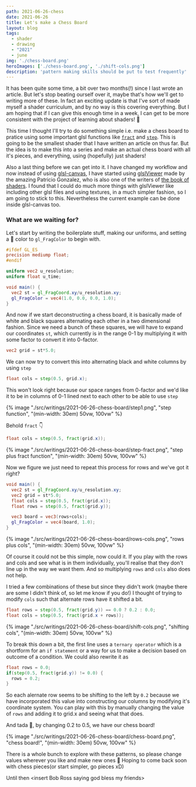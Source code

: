 ```yaml
---
path: 2021-06-26-chess
date: 2021-06-26
title: Let's make a Chess Board
layout: blog
tags: 
  - shader
  - drawing
  - "2021"
  - june
img: './chess-board.png'
heroImages: ['./chess-board.png', './shift-cols.png']
description: 'pattern making skills should be put to test frequently'
---
```


It has been quite some time, a bit over two months(!) since I last wrote an article. But let's stop beating ourself over it, maybe that's how we'll get to writing more of these. In fact an exciting update is that I've sort of made myself a shader curriculum, and by no way is this covering everything. But I am hoping that if I can give this enough time in a week, I can get to be more consistent with the project of learning about shaders! 🎉 

This time I thought I'll try to do something simple i.e. make a chess board to pratice using some important glsl functions like [`fract`](https://thebookofshaders.com/glossary/?search=fract) and [`step`](https://thebookofshaders.com/glossary/?search=step). This is going to be the smallest shader that I have written an article on thus far. But the idea is to make this into a series and make an actual chess board with all it's pieces, and everything, using (hopefully) just shaders! 

Also a last thing before we can get into it. I have changed my workflow and now instead of using [glsl-canvas](https://marketplace.visualstudio.com/items?itemName=circledev.glsl-canvas), I have started using [glslViewer](https://github.com/patriciogonzalezvivo/glslViewer) made by the amazing Patricio Gonzalez, who is also one of the writers of [the book of shaders](https://thebookofshaders.com/). I found that I could do much more things with glslViewer like including other glsl files and using textures, in a much simpler fashion, so I am going to stick to this. Nevertheless the current example can be done inside glsl-canvas too. 

### What are we waiting for?

Let's start by writing the boilerplate stuff, making our uniforms, and setting a 🔴 color to `gl_FragColor` to begin with.

```glsl
#ifdef GL_ES
precision mediump float;
#endif

uniform vec2 u_resolution;
uniform float u_time;

void main() {
  vec2 st = gl_FragCoord.xy/u_resolution.xy;
  gl_FragColor = vec4(1.0, 0.0, 0.0, 1.0);
}
```

And now if we start deconstructing a chess board, it is basically made of white and black squares alternating each other in a two dimensional fashion. Since we need a bunch of these squares, we will have to expand our coordinates `st`, which currently is in the range 0-1 by multiplying it with some factor to convert it into 0-factor. 

```glsl
vec2 grid = st*5.0;
```

We can now try to convert this into alternating black and white columns by using `step`

```glsl
float cols = step(0.5, grid.x);
```

This won't look right because our space ranges from 0-factor and we'd like it to be in columns of 0-1 lined next to each other to be able to use `step`

{% image "./src/writings/2021-06-26-chess-board/step1.png", "step function", "(min-width: 30em) 50vw, 100vw" %}

Behold `fract` 👇

```glsl
float cols = step(0.5, fract(grid.x));
```

{% image "./src/writings/2021-06-26-chess-board/step-fract.png", "step plus fract function", "(min-width: 30em) 50vw, 100vw" %}

Now we figure we just need to repeat this process for rows and we've got it right?

```glsl
void main() {
  vec2 st = gl_FragCoord.xy/u_resolution.xy;
  vec2 grid = st*5.0;
  float cols = step(0.5, fract(grid.x));
  float rows = step(0.5, fract(grid.y));

  vec3 board = vec3(rows+cols);
  gl_FragColor = vec4(board, 1.0);
}
```

{% image "./src/writings/2021-06-26-chess-board/rows-cols.png", "rows plus cols", "(min-width: 30em) 50vw, 100vw" %}

Of course it could not be this simple, now could it. If you play with the rows and cols and see what is in them individually, you'll realise that they don't line up in the way we want them. And so multiplying `rows` and `cols` also does not help. 

I tried a few combinations of these but since they didn't work (maybe there are some I didn't think of, so let me know if you do!) I thought of trying to modify `cols` such that alternate rows have it shifted a bit. 

```glsl
float rows = step(0.5, fract(grid.y)) == 0.0 ? 0.2 : 0.0;
float cols = step(0.5, fract(grid.x + rows));
```

{% image "./src/writings/2021-06-26-chess-board/shift-cols.png", "shifting cols", "(min-width: 30em) 50vw, 100vw" %}

To break this down a bit, the first line uses a `ternary operator` which is a shortform for an `if statement` or a way for us to make a decision based on outcome of a condition. We could also rewrite it as 

```glsl
float rows = 0.0;
if(step(0.5, fract(grid.y)) != 0.0) {
  rows = 0.2;
}
```

So each alernate row seems to be shifting to the left by `0.2` because we have incorporated this value into constructing our columns by modifying it's coordinate system. You can play with this by manually changing the value of `rows` and adding it to grid.x and seeing what that does. 

And tada 🎉, by changing 0.2 to 0.5, we have our chess board! 

{% image "./src/writings/2021-06-26-chess-board/chess-board.png", "chess board!", "(min-width: 30em) 50vw, 100vw" %}

There is a whole bunch to explore with these patterns, so please change values wherever you like and make new ones 🎨 Hoping to come back soon with chess pieces(or start simpler, go pieces xD) 

Until then \<insert Bob Ross saying god bless my friends>